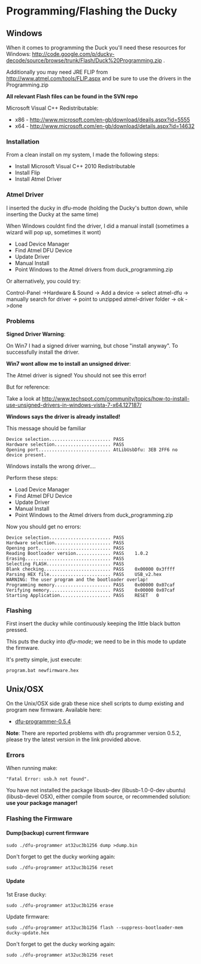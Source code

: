 # Programming/Flashing the Ducky #

## Windows ##
When it comes to programming the Duck you'll need these resources for Windows: http://code.google.com/p/ducky-decode/source/browse/trunk/Flash/Duck%20Programming.zip .

Additionally you may need JRE FLIP from http://www.atmel.com/tools/FLIP.aspx and be sure to use the drivers in the Programming.zip

**All relevant Flash files can be found in the SVN repo**

Microsoft Visual C++ Redistributable:
  * x86 - http://www.microsoft.com/en-gb/download/deails.aspx?id=5555
  * x64 - http://www.microsoft.com/en-gb/download/details.aspx?id=14632

### Installation ###
From a clean install on my system, I made the following steps:
  * Install Microsoft Visual C++ 2010 Redistributable
  * Install Flip
  * Install Atmel Driver

### Atmel Driver ###
I inserted the ducky in dfu-mode (holding the Ducky's button down, while inserting the Ducky at the same time)

When Windows couldnt find the driver, I did a manual install (sometimes a wizard will pop up, sometimes it wont)
  * Load Device Manager
  * Find Atmel DFU Device
  * Update Driver
  * Manual Install
  * Point Windows to the Atmel drivers from duck\_programming.zip

Or alternatively, you could try:

Control-Panel ->Hardware & Sound -> Add a device -> select atmel-dfu -> manually search for driver -> point to unzipped atmel-driver folder -> ok ->done

### Problems ###
**Signed Driver Warning**:

On Win7 I had a signed driver warning, but chose "install anyway". To successfully install the driver.

**Win7 wont allow me to install an unsigned driver**:

The Atmel driver is signed! You should not see this error!

But for reference:

Take a look at http://www.techspot.com/community/topics/how-to-install-use-unsigned-drivers-in-windows-vista-7-x64.127187/

**Windows says the driver is already installed!**

This message should be familiar

```
Device selection....................... PASS
Hardware selection..................... PASS
Opening port........................... AtLibUsbDfu: 3EB 2FF6 no device present.
```

Windows installs the wrong driver....

Perform these steps:
  * Load Device Manager
  * Find Atmel DFU Device
  * Update Driver
  * Manual Install
  * Point Windows to the Atmel drivers from duck\_programming.zip

Now you should get no errors:

```
Device selection....................... PASS
Hardware selection..................... PASS
Opening port........................... PASS
Reading Bootloader version............. PASS    1.0.2
Erasing................................ PASS
Selecting FLASH........................ PASS
Blank checking......................... PASS    0x00000 0x3ffff
Parsing HEX file....................... PASS    USB_v2.hex
WARNING: The user program and the bootloader overlap!
Programming memory..................... PASS    0x00000 0x07caf
Verifying memory....................... PASS    0x00000 0x07caf
Starting Application................... PASS    RESET   0
```

### Flashing ###
First insert the ducky while continuously keeping the little black button pressed.

This puts the ducky into _dfu-mode_; we need to be in this mode to update the firmware.

It's pretty simple, just execute:

```
program.bat newfirmware.hex 
```

## Unix/OSX ##
On the Unix/OSX side grab these nice shell scripts to dump existing and program new firmware.
Available here:
  * [dfu-programmer-0.5.4](http://downloads.sourceforge.net/project/dfu-programmer/dfu-programmer/0.5.4/dfu-programmer-0.5.4.tar.gz?r=http%3A%2F%2Fsourceforge.net%2Fprojects%2Fdfu-programmer%2F%3Fsource%3Ddlp&ts=1354995624&use_mirror=netcologne)

**Note**: There are reported problems with dfu programmer version 0.5.2, please try the latest version in the link provided above.
### Errors ###
When running make:
```
"Fatal Error: usb.h not found".
```
You have not installed the package libusb-dev (libusb-1.0-0-dev ubuntu) (libusb-devel OSX), either compile from source, or recommended solution: **use your package manager!**

### Flashing the Firmware ###

#### Dump(backup) current firmware ####

```
sudo ./dfu-programmer at32uc3b1256 dump >dump.bin
```

Don't forget to get the ducky working again:

```
sudo ./dfu-programmer at32uc3b1256 reset
```

#### Update ####

1st Erase ducky:

```
sudo ./dfu-programmer at32uc3b1256 erase
```

Update firmware:

```
sudo ./dfu-programmer at32uc3b1256 flash --suppress-bootloader-mem ducky-update.hex
```

Don't forget to get the ducky working again:

```
sudo ./dfu-programmer at32uc3b1256 reset
```